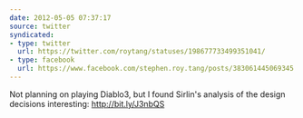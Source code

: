 ```yaml
---
date: 2012-05-05 07:37:17
source: twitter
syndicated:
- type: twitter
  url: https://twitter.com/roytang/statuses/198677733499351041/
- type: facebook
  url: https://www.facebook.com/stephen.roy.tang/posts/383061445069345
---
```


Not planning on playing Diablo3, but I found Sirlin's analysis of the design decisions interesting: http://bit.ly/J3nbQS